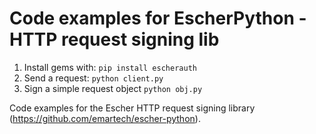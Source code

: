 Code examples for EscherPython - HTTP request signing lib
=========================================================

1. Install gems with: `pip install escherauth`
2. Send a request: `python client.py`
3. Sign a simple request object `python obj.py`

Code examples for the Escher HTTP request signing library (https://github.com/emartech/escher-python).
